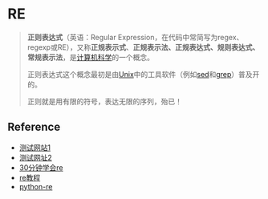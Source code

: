 # RE

>**正则表达式**（英语：Regular Expression，在代码中常简写为regex、regexp或RE），又称**正规表示式**、**正规表示法、正规表达式、规则表达式、常规表示法**，是[计算机科学](https://zh.wikipedia.org/wiki/%E8%AE%A1%E7%AE%97%E6%9C%BA%E7%A7%91%E5%AD%A6)的一个概念。 
>
>正则表达式这个概念最初是由[Unix](https://zh.wikipedia.org/wiki/Unix)中的工具软件（例如[sed](https://zh.wikipedia.org/wiki/Sed)和[grep](https://zh.wikipedia.org/wiki/Grep)）普及开的。 
>
>正则就是用有限的符号，表达无限的序列，殆已！ 

## Reference

* [测试网站1](https://regexr.com/)
* [测试网址2](https://regex101.com/)
* [30分钟学会re](https://deerchao.net/tutorials/regex/regex.htm)
* [re教程](http://www.rexegg.com/)
* [python-re](https://docs.python.org/3/howto/regex.html#)

